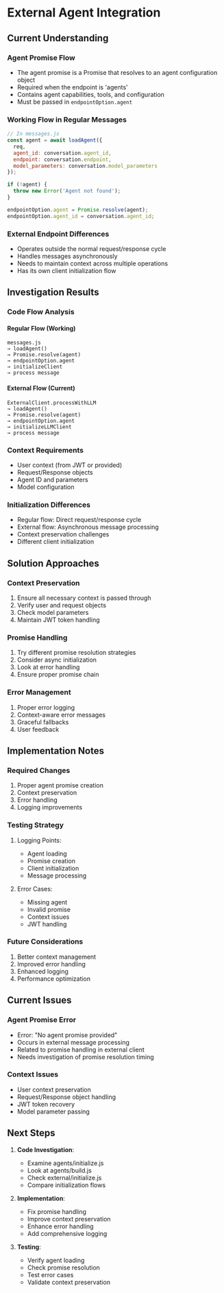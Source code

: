 # External Agent Integration

## Current Understanding

### Agent Promise Flow
- The agent promise is a Promise that resolves to an agent configuration object
- Required when the endpoint is 'agents'
- Contains agent capabilities, tools, and configuration
- Must be passed in `endpointOption.agent`

### Working Flow in Regular Messages
```javascript
// In messages.js
const agent = await loadAgent({
  req,
  agent_id: conversation.agent_id,
  endpoint: conversation.endpoint,
  model_parameters: conversation.model_parameters
});

if (!agent) {
  throw new Error('Agent not found');
}

endpointOption.agent = Promise.resolve(agent);
endpointOption.agent_id = conversation.agent_id;
```

### External Endpoint Differences
- Operates outside the normal request/response cycle
- Handles messages asynchronously
- Needs to maintain context across multiple operations
- Has its own client initialization flow

## Investigation Results

### Code Flow Analysis

#### Regular Flow (Working)
```
messages.js 
→ loadAgent() 
→ Promise.resolve(agent) 
→ endpointOption.agent 
→ initializeClient 
→ process message
```

#### External Flow (Current)
```
ExternalClient.processWithLLM 
→ loadAgent() 
→ Promise.resolve(agent) 
→ endpointOption.agent 
→ initializeLLMClient 
→ process message
```

### Context Requirements
- User context (from JWT or provided)
- Request/Response objects
- Agent ID and parameters
- Model configuration

### Initialization Differences
- Regular flow: Direct request/response cycle
- External flow: Asynchronous message processing
- Context preservation challenges
- Different client initialization

## Solution Approaches

### Context Preservation
1. Ensure all necessary context is passed through
2. Verify user and request objects
3. Check model parameters
4. Maintain JWT token handling

### Promise Handling
1. Try different promise resolution strategies
2. Consider async initialization
3. Look at error handling
4. Ensure proper promise chain

### Error Management
1. Proper error logging
2. Context-aware error messages
3. Graceful fallbacks
4. User feedback

## Implementation Notes

### Required Changes
1. Proper agent promise creation
2. Context preservation
3. Error handling
4. Logging improvements

### Testing Strategy
1. Logging Points:
   - Agent loading
   - Promise creation
   - Client initialization
   - Message processing

2. Error Cases:
   - Missing agent
   - Invalid promise
   - Context issues
   - JWT handling

### Future Considerations
1. Better context management
2. Improved error handling
3. Enhanced logging
4. Performance optimization

## Current Issues

### Agent Promise Error
- Error: "No agent promise provided"
- Occurs in external message processing
- Related to promise handling in external client
- Needs investigation of promise resolution timing

### Context Issues
- User context preservation
- Request/Response object handling
- JWT token recovery
- Model parameter passing

## Next Steps

1. **Code Investigation**:
   - Examine agents/initialize.js
   - Look at agents/build.js
   - Check external/initialize.js
   - Compare initialization flows

2. **Implementation**:
   - Fix promise handling
   - Improve context preservation
   - Enhance error handling
   - Add comprehensive logging

3. **Testing**:
   - Verify agent loading
   - Check promise resolution
   - Test error cases
   - Validate context preservation 
